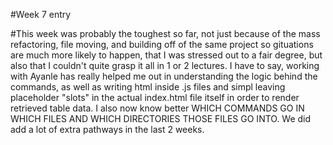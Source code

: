 #Week 7 entry

#This week was probably the toughest so far, not just because of the mass refactoring, file moving, and building off of the same project so gituations are much more likely to happen, that I was stressed out to a fair degree, but also that I couldn't quite grasp it all in 1 or 2 lectures. I have to say, working with Ayanle has really helped me out in understanding the logic behind the commands, as well as writing html inside .js files and simpl leaving placeholder "slots" in the actual index.html file itself in order to render retrieved table data. I also now know better WHICH COMMANDS GO IN WHICH FILES AND WHICH DIRECTORIES THOSE FILES GO INTO. We did add a lot of extra pathways in the last 2 weeks.